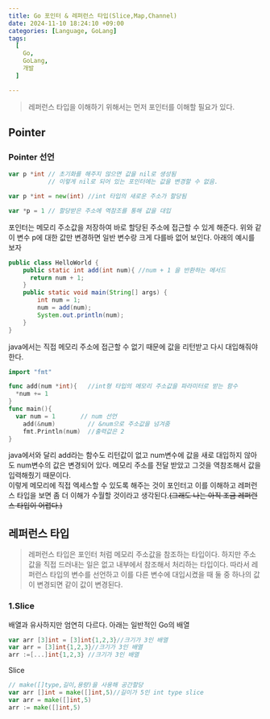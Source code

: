```yaml
---
title: Go 포인터 & 레퍼런스 타입(Slice,Map,Channel)
date: 2024-11-10 18:24:10 +09:00
categories: [Language, GoLang]
tags:
  [
    Go,
    GoLang,
    개발
  ]

---
```

> 레퍼런스 타입을 이해하기 위해서는 먼저 포인터를 이해할 필요가 있다.

## Pointer
### Pointer 선언
```go
var p *int // 초기화를 해주지 않으면 값을 nil로 생성됨 
           // 이렇게 nil로 되어 있는 포인터에는 값을 변경할 수 없음.

var p *int = new(int) //int 타입의 새로운 주소가 할당됨

var *p = 1 // 할당받은 주소에 역참조를 통해 값을 대입
```
포인터는 메모리 주소값을 저장하여 바로 할당된 주소에 접근할 수 있게 해준다. 위와 같이 변수 p에 대한 값만 변경하면 일반 변수랑 크게 다를바 없어 보인다. 아래의 예시를 보자
``` java
public class HelloWorld {
    public static int add(int num){ //num + 1 을 반환하는 메서드
      return num + 1;
    }
    public static void main(String[] args) {
        int num = 1;
        num = add(num);
        System.out.println(num);
    }
}
```
java에서는 직접 메모리 주소에 접근할 수 없기 때문에 값을 리턴받고 다시 대입해줘야한다.
``` go
import "fmt"

func add(num *int){   //int형 타입의 메모리 주소값을 파라미터로 받는 함수
  *num += 1
}
func main(){
  var num = 1       // num 선언
	add(&num)         // &num으로 주소값을 넘겨줌
	fmt.Println(num)  //출력값은 2
}
```
java에서와 달리 add라는 함수도 리턴값이 없고 num변수에 값을 새로 대입하지 않아도 num변수의 값은 변경되어 있다. 메모리 주소를 전달 받았고 그것을 역참조해서 값을 입력해줬기 때문이다.   
이렇게 메모리에 직접 엑세스할 수 있도록 해주는 것이 포인터고 이를 이해하고 레퍼런스 타입을 보면 좀 더 이해가 수월할 것이라고 생각된다.~~(그래도 나는 아직 조금 레퍼런스 타입이 어렵다.)~~

## 레퍼런스 타입
> 레퍼런스 타입은 포인터 처럼 메모리 주소값을 참조하는 타입이다. 하지만 주소값을 직접 드러내는 일은 없고 내부에서 참조해서 처리하는 타입이다. 따라서 레퍼런스 타입의 변수를 선언하고 이를 다른 변수에 대입시켰을 때 둘 중 하나의 값이 변경되면 같이 값이 변경된다. 
### 1.Slice
배열과 유사하지만 엄연히 다르다. 아래는 일반적인 Go의 배열
``` go
var arr [3]int = [3]int{1,2,3}//크기가 3인 배열 
var arr = [3]int{1,2,3}//크기가 3인 배열
arr :=[...]int{1,2,3} //크기가 3인 배열
```
Slice
``` go
// make([]type,길이,용량)을 사용해 공간할당 
var arr []int = make([]int,5)//길이가 5인 int type slice
var arr = make([]int,5)
arr := make([]int,5)


```
